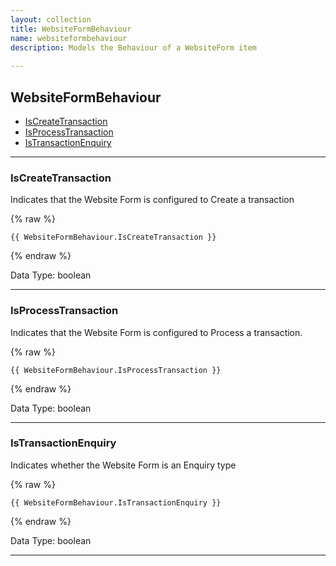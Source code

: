 ```yaml
---
layout: collection
title: WebsiteFormBehaviour
name: websiteformbehaviour
description: Models the Behaviour of a WebsiteForm item
 
---
```


## WebsiteFormBehaviour

* [IsCreateTransaction](#iscreatetransaction)
* [IsProcessTransaction](#isprocesstransaction)
* [IsTransactionEnquiry](#istransactionenquiry)

---

<a name="iscreatetransaction"></a>
### IsCreateTransaction
Indicates that the Website Form is configured to Create a transaction

{% raw %}
```liquid
{{ WebsiteFormBehaviour.IsCreateTransaction }}

```
{% endraw %}

Data Type: boolean

---

<a name="isprocesstransaction"></a>
### IsProcessTransaction
Indicates that the Website Form is configured to Process a transaction.

{% raw %}
```liquid
{{ WebsiteFormBehaviour.IsProcessTransaction }}

```
{% endraw %}

Data Type: boolean

---
	
<a name="istransactionenquiry"></a>
### IsTransactionEnquiry
Indicates whether the Website Form is an Enquiry type

{% raw %}
```liquid
{{ WebsiteFormBehaviour.IsTransactionEnquiry }}

```
{% endraw %}

Data Type: boolean

---